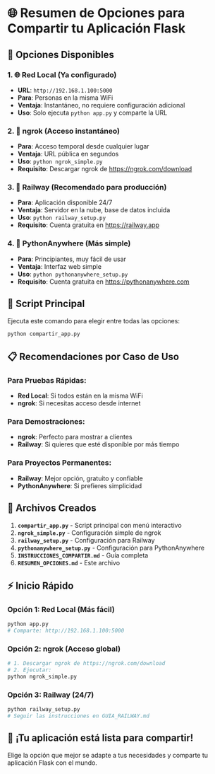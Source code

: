 # 🌐 Resumen de Opciones para Compartir tu Aplicación Flask

## 🎯 **Opciones Disponibles**

### **1. 🌐 Red Local (Ya configurado)**
- **URL**: `http://192.168.1.100:5000`
- **Para**: Personas en la misma WiFi
- **Ventaja**: Instantáneo, no requiere configuración adicional
- **Uso**: Solo ejecuta `python app.py` y comparte la URL

### **2. 🚀 ngrok (Acceso instantáneo)**
- **Para**: Acceso temporal desde cualquier lugar
- **Ventaja**: URL pública en segundos
- **Uso**: `python ngrok_simple.py`
- **Requisito**: Descargar ngrok de https://ngrok.com/download

### **3. 🚂 Railway (Recomendado para producción)**
- **Para**: Aplicación disponible 24/7
- **Ventaja**: Servidor en la nube, base de datos incluida
- **Uso**: `python railway_setup.py`
- **Requisito**: Cuenta gratuita en https://railway.app

### **4. 🐍 PythonAnywhere (Más simple)**
- **Para**: Principiantes, muy fácil de usar
- **Ventaja**: Interfaz web simple
- **Uso**: `python pythonanywhere_setup.py`
- **Requisito**: Cuenta gratuita en https://pythonanywhere.com

## 🚀 **Script Principal**

Ejecuta este comando para elegir entre todas las opciones:

```bash
python compartir_app.py
```

## 📋 **Recomendaciones por Caso de Uso**

### **Para Pruebas Rápidas:**
- **Red Local**: Si todos están en la misma WiFi
- **ngrok**: Si necesitas acceso desde internet

### **Para Demostraciones:**
- **ngrok**: Perfecto para mostrar a clientes
- **Railway**: Si quieres que esté disponible por más tiempo

### **Para Proyectos Permanentes:**
- **Railway**: Mejor opción, gratuito y confiable
- **PythonAnywhere**: Si prefieres simplicidad

## 🔧 **Archivos Creados**

1. **`compartir_app.py`** - Script principal con menú interactivo
2. **`ngrok_simple.py`** - Configuración simple de ngrok
3. **`railway_setup.py`** - Configuración para Railway
4. **`pythonanywhere_setup.py`** - Configuración para PythonAnywhere
5. **`INSTRUCCIONES_COMPARTIR.md`** - Guía completa
6. **`RESUMEN_OPCIONES.md`** - Este archivo

## ⚡ **Inicio Rápido**

### **Opción 1: Red Local (Más fácil)**
```bash
python app.py
# Comparte: http://192.168.1.100:5000
```

### **Opción 2: ngrok (Acceso global)**
```bash
# 1. Descargar ngrok de https://ngrok.com/download
# 2. Ejecutar:
python ngrok_simple.py
```

### **Opción 3: Railway (24/7)**
```bash
python railway_setup.py
# Seguir las instrucciones en GUIA_RAILWAY.md
```

## 🎉 **¡Tu aplicación está lista para compartir!**

Elige la opción que mejor se adapte a tus necesidades y comparte tu aplicación Flask con el mundo.
